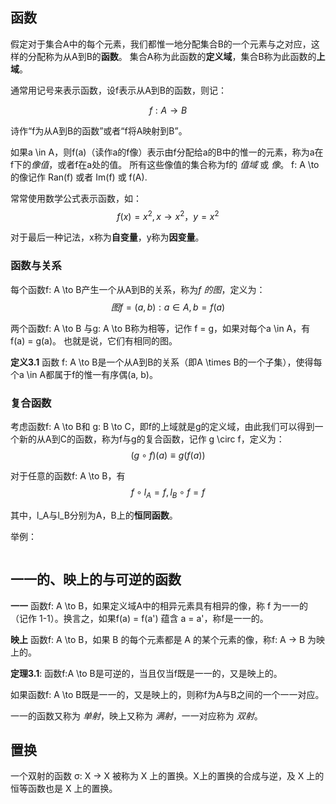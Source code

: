 ## 函数

假定对于集合A中的每个元素，我们都惟一地分配集合B的一个元素与之对应，这样的分配称为从A到B的**函数**。
集合A称为此函数的**定义域**，集合B称为此函数的**上域**。

通常用记号来表示函数，设f表示从A到B的函数，则记：

$$
f: A \to B
$$

诗作“f为从A到B的函数”或者“f将A映射到B”。

如果a \in A，则f(a)（读作a的f像）表示由f分配给a的B中的惟一的元素，称为a在f下的*像值*，或者f在a处的值。
所有这些像值的集合称为f的 *值域* 或 *像*。
f: A \to 的像记作 Ran(f) 或者 Im(f) 或 f(A).

常常使用数学公式表示函数，如：
$$
f(x) = x^2, x \to x^2，y = x^2
$$

对于最后一种记法，x称为**自变量**，y称为**因变量**。

### 函数与关系

每个函数f: A \to B产生一个从A到B的关系，称为*f 的图*，定义为：
$$
图 f = {(a, b): a \in A, b = f(a)}
$$

两个函数f: A \to B 与g: A \to B称为相等，记作 f = g，如果对每个a \in A，有 f(a) = g(a)。
也就是说，它们有相同的图。

**定义3.1** 函数 f: A \to B是一个从A到B的关系（即A \times B的一个子集），使得每个a \in A都属于f的惟一有序偶(a, b)。

### 复合函数

考虑函数f: A \to B和 g: B \to C，即f的上域就是g的定义域，由此我们可以得到一个新的从A到C的函数，称为f与g的复合函数，记作
g \circ f，定义为：
$$
(g \circ f)(a) \equiv g(f(a))
$$

对于任意的函数f: A \to B，有
$$
f \circ l_A = f, l_B \circ f = f
$$

其中，l_A与l_B分别为A，B上的**恒同函数**。

举例：
```

```

## 一一的、映上的与可逆的函数

**一一** 函数f: A \to B，如果定义域A中的相异元素具有相异的像，称 f 为一一的（记作 1-1）。换言之，如果f(a) = f(a') 蕴含 a = a'，称f是一一的。

**映上** 函数f: A \to B，如果 B 的每个元素都是 A 的某个元素的像，称f: A -> B 为映上的。

**定理3.1**: 函数f:A \to B是可逆的，当且仅当f既是一一的，又是映上的。

如果函数f: A \to B既是一一的，又是映上的，则称f为A与B之间的一个一一对应。

一一的函数又称为 *单射*，映上又称为 *满射*，一一对应称为 *双射*。

## 置换
一个双射的函数 σ: X → X 被称为 X 上的置换。X上的置换的合成与逆，及 X 上的恒等函数也是 X 上的置换。
